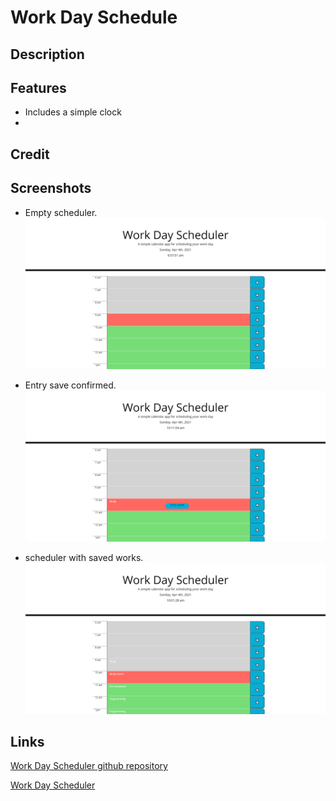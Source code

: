 # Work Day Schedule 

## Description

## Features

* Includes a simple clock
* 
## Credit

## Screenshots

* Empty scheduler.
![startpage](assets/screenshots/savedtask.png)

* Entry save confirmed.
![saveconfimed](assets/screenshots/saveconfirmed.png)

* scheduler with saved works.
![savedtask](assets/screenshots/startpage.png)

## Links

[Work Day Scheduler github repository](https://github.com/realzzkevin/Work-Day-Schedule-ZZ)

[Work Day Scheduler](https://realzzkevin.github.io/Work-Day-Schedule-ZZ/)